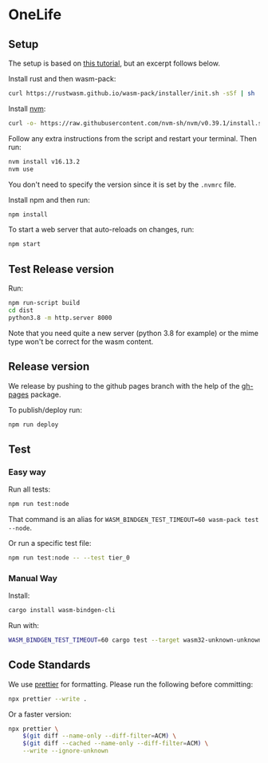 # OneLife

## Setup

The setup is based on
[this tutorial](https://rustwasm.github.io/docs/wasm-pack/prerequisites/index.html),
but an excerpt follows below.

Install rust and then wasm-pack:

```bash
curl https://rustwasm.github.io/wasm-pack/installer/init.sh -sSf | sh
```

Install [nvm](https://github.com/nvm-sh/nvm):

```bash
curl -o- https://raw.githubusercontent.com/nvm-sh/nvm/v0.39.1/install.sh | bash
```

Follow any extra instructions from the script and restart your terminal. Then run:

```bash
nvm install v16.13.2
nvm use
```

You don't need to specify the version since it is set by the `.nvmrc` file.

Install npm and then run:

```bash
npm install
```

To start a web server that auto-reloads on changes, run:

```bash
npm start
```

## Test Release version

Run:

```bash
npm run-script build
cd dist
python3.8 -m http.server 8000
```

Note that you need quite a new server (python 3.8 for example)
or the mime type won't be correct for the wasm content.

## Release version

We release by pushing to the github pages branch with the help of the
[gh-pages](https://www.npmjs.com/package/gh-pages) package.

To publish/deploy run:

```bash
npm run deploy
```

## Test

### Easy way

Run all tests:

```bash
npm run test:node
```

That command is an alias for `WASM_BINDGEN_TEST_TIMEOUT=60 wasm-pack test --node`.

Or run a specific test file:

```bash
npm run test:node -- --test tier_0
```

### Manual Way

Install:

```bash
cargo install wasm-bindgen-cli
```

Run with:

```bash
WASM_BINDGEN_TEST_TIMEOUT=60 cargo test --target wasm32-unknown-unknown
```

## Code Standards

We use [prettier](https://prettier.io/) for formatting.
Please run the following before committing:

```bash
npx prettier --write .
```

Or a faster version:

```bash
npx prettier \
    $(git diff --name-only --diff-filter=ACM) \
    $(git diff --cached --name-only --diff-filter=ACM) \
    --write --ignore-unknown
```
